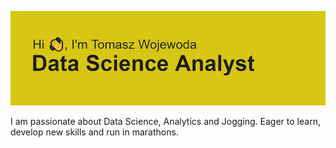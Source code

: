 ![header](https://raw.githubusercontent.com/tomek-programowanie/tomek-programowanie/main/header.png)


I am passionate about Data Science, Analytics and Jogging. Eager to learn, develop new skills and run in marathons. 
